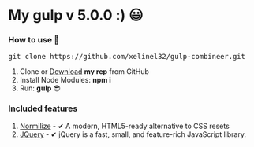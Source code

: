 <h1>My gulp v 5.0.0 :) 😃</h1>

<h3>How to use 👀</h3>

<pre>git clone https://github.com/xelinel32/gulp-combineer.git</pre>

<ol>
	<li>Clone or <a href="https://github.com/xelinel32/gulp-combineer.git">Download</a> <strong>my rep</strong> from GitHub</li>
	<li>Install Node Modules: <strong>npm i</strong></li>
	<li>Run: <strong>gulp</strong> 😎</li>
</ol>

<h3>Included features</h3>

<ol>
<li><a href="https://necolas.github.io/normalize.css/">Normilize</a> - ✔ A modern, HTML5-ready alternative to CSS resets</li>
<li><a href="https://jquery.com/">JQuery</a> - ✔ jQuery is a fast, small, and feature-rich JavaScript library.</li>
</ol>
